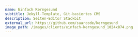 ```yaml
---
name: Einfach Kerngesund
subtitle: Jekyll-Template, Git-basiertes CMS
description: Seiten-Editor Stackbit
external_url: https://github.com/saarcode/kerngesund
image_path: /images/clients/einfach-kerngesund_1024x874.png
---
```

